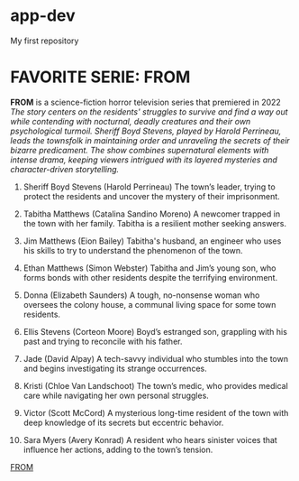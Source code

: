 # app-dev
My first repository
# FAVORITE SERIE: FROM

**FROM** is a science-fiction horror television series that premiered in 2022
*The story centers on the residents' struggles to survive and find a way out while contending with nocturnal, deadly creatures and their own psychological turmoil. Sheriff Boyd Stevens, played by Harold Perrineau, leads the townsfolk in maintaining order and unraveling the secrets of their bizarre predicament. The show combines supernatural elements with intense drama, keeping viewers intrigued with its layered mysteries and character-driven storytelling.*


1. Sheriff Boyd Stevens (Harold Perrineau)
The town’s leader, trying to protect the residents and uncover the mystery of their imprisonment.

2. Tabitha Matthews (Catalina Sandino Moreno)
A newcomer trapped in the town with her family. Tabitha is a resilient mother seeking answers.

3. Jim Matthews (Eion Bailey)
Tabitha's husband, an engineer who uses his skills to try to understand the phenomenon of the town.

4. Ethan Matthews (Simon Webster)
Tabitha and Jim’s young son, who forms bonds with other residents despite the terrifying environment.

5. Donna (Elizabeth Saunders)
A tough, no-nonsense woman who oversees the colony house, a communal living space for some town residents.

6. Ellis Stevens (Corteon Moore)
Boyd’s estranged son, grappling with his past and trying to reconcile with his father.

7. Jade (David Alpay)
A tech-savvy individual who stumbles into the town and begins investigating its strange occurrences.

8. Kristi (Chloe Van Landschoot)
The town’s medic, who provides medical care while navigating her own personal struggles.

9. Victor (Scott McCord)
A mysterious long-time resident of the town with deep knowledge of its secrets but eccentric behavior.

10. Sara Myers (Avery Konrad)
A resident who hears sinister voices that influence her actions, adding to the town’s tension.

[FROM](https://en.wikipedia.org/wiki/From_(TV_series))

